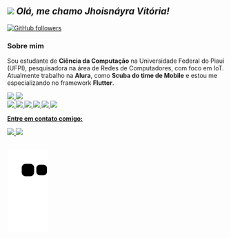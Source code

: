 
## <img src="https://media.giphy.com/media/du3J3cXyzhj75IOgvA/giphy.gif" width="30px">&nbsp;***Olá, me chamo Jhoisnáyra Vitória!***
<!-- ![Visitor](https://visitor-badge.laobi.icu/badge?page_id=jhoisz.repoName)  -->
[![GitHub followers](https://img.shields.io/github/followers/jhoisz.svg?style=social&label=Follow)](https://github.com/jhoisz?tab=followers)<br/>
<!-- <img align="right" alt="GIF" height="160px" src="https://media.giphy.com/media/du3J3cXyzhj75IOgvA/giphy.gif" /> -->


### Sobre mim
<p>
Sou estudante de <strong>Ciência da Computação</strong> na Universidade Federal do Piauí (UFPI), pesquisadora na área de Redes de Computadores, com foco em IoT. Atualmente trabalho na <strong>Alura</strong>, como <strong>Scuba do time de Mobile</strong> e estou me especializando no framework <strong>Flutter</strong>.
</p>


<div>
 <a href="https://github.com/jhoisz">
<img height="170em" src="https://github-readme-stats.vercel.app/api/top-langs/?username=jhoisz&layout=compact&langs_count=7&theme=tokyonight"/>
<img height="170em" src="https://github-readme-stats.vercel.app/api?username=jhoisz&show_icons=true&theme=tokyonight&include_all_commits=true&count_private=true"/>
</div>
 
 <div>
 <img src="https://img.shields.io/badge/Flutter-%2302569B.svg?style=for-the-badge&logo=Flutter&logoColor=white" target="_blank">
 <img src="https://img.shields.io/badge/dart-%230175C2.svg?style=for-the-badge&logo=dart&logoColor=white"></img>
 <img src="https://img.shields.io/badge/figma-%23F24E1E.svg?style=for-the-badge&logo=figma&logoColor=white"></img>
 <img src="https://img.shields.io/badge/html5-%23E34F26.svg?style=for-the-badge&logo=html5&logoColor=white"></img>
 <img src="https://img.shields.io/badge/css3-%231572B6.svg?style=for-the-badge&logo=css3&logoColor=white"></img>
 <img src="https://img.shields.io/badge/markdown-%23000000.svg?style=for-the-badge&logo=markdown&logoColor=white"></img>
</div>

<div>

 
 <img align="right" alt="" height="150" style="border-radius:50px;" src="https://media.discordapp.net/attachments/962040838123319319/1050874733861810296/ezgif.com-gif-maker.gif">
 
 <p><strong>Entre em contato comigo:</strong></p>
  <a href= "https://www.linkedin.com/in/jhoisnayra-rodrigues/">
  <img src="https://img.shields.io/badge/LinkedIn-0077B5?style=for-the-badge&logo=linkedin&logoColor=white">
 </a> 
 <a href= "mailto:jhois.alu@gmail.com">
  <img src="https://img.shields.io/badge/Gmail-D14836?style=for-the-badge&logo=gmail&logoColor=white">
 </a> 
</div>



  
  ##
    
 <div> 
  
  ![Snake animation](https://github.com/jhoisz/jhoisz/blob/output/github-contribution-grid-snake.svg)
</div>
